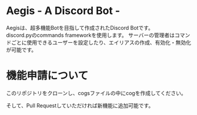 # Aegis - A Discord Bot -
Aegisは、超多機能Botを目指して作成されたDiscord Botです。\
discord.pyのcommands frameworkを使用します。
サーバーの管理者はコマンドごとに使用できるユーザーを設定したり、エイリアスの作成、有効化・無効化が可能です。

# 機能申請について
このリポジトリをクローンし、cogsファイルの中にcogを作成してください。

そして、Pull Requestしていただければ新機能に追加可能です。